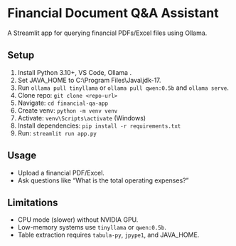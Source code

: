 # Financial Document Q&A Assistant
A Streamlit app for querying financial PDFs/Excel files using Ollama.

## Setup
1. Install Python 3.10+, VS Code, Ollama [](https://adoptium.net/).
2. Set JAVA_HOME to C:\Program Files\Java\jdk-17.
3. Run `ollama pull tinyllama` or `ollama pull qwen:0.5b` and `ollama serve`.
4. Clone repo: `git clone <repo-url>`
5. Navigate: `cd financial-qa-app`
6. Create venv: `python -m venv venv`
7. Activate: `venv\Scripts\activate` (Windows)
8. Install dependencies: `pip install -r requirements.txt`
9. Run: `streamlit run app.py`

## Usage
- Upload a financial PDF/Excel.
- Ask questions like “What is the total operating expenses?”

## Limitations
- CPU mode (slower) without NVIDIA GPU.
- Low-memory systems use `tinyllama` or `qwen:0.5b`.
- Table extraction requires `tabula-py`, `jpype1`, and JAVA_HOME.